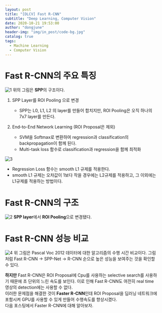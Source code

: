 ```yaml
---
layout: post
title: "[DLCV] Fast R-CNN"
subtitle: "Deep Learning, Computer Vision"
date: 2020-10-21 19:53:00
author: "dongjune"
header-img: "img/in_post/code-bg.jpg"
catalog: true
tags:
  - Machine Learning
  - Computer Vision
---
```

# Fast R-CNN의 주요 특징
![1](https://user-images.githubusercontent.com/53213397/117608361-e6304300-b198-11eb-870d-39215e8edd78.png)
위의 그림은 **SPP**의 구조이다.

1. SPP Layer를 ROI Pooling 으로 변경
    - SPP는 L0, L1, L2 의 layer를 만들어 합치지만, ROI Pooling은 오직 하나의 7x7 layer를 만든다.  

2. End-to-End Network Learning (ROI Proposal은 제외)
    - SVM을 Softmax로 변환하여 regression과 classification의 backpropagation이 함께 된다.
    - Multi-task loss 함수로 classification과 regression을 함께 최적화

![3](https://user-images.githubusercontent.com/53213397/117608385-eb8d8d80-b198-11eb-8d6a-1044ea701973.png)
- Regression Loss 함수는 smooth L1 규제를 적용한다.
- smooth L1 규제는 오차값이 1보다 작을 경우에는 L2규제를 적용하고, 그 이외에는 L1규제를 적용하는 방법이다.
# Fast R-CNN의 구조
![2](https://user-images.githubusercontent.com/53213397/117608375-e8929d00-b198-11eb-9f2c-e09912d0d29b.png)
**SPP layer**에서 **ROI Pooling**으로 변경됐다.

# Fast R-CNN 성능 비교
![4](https://user-images.githubusercontent.com/53213397/117608390-ecbeba80-b198-11eb-9109-4788024f0b57.png)
위 그림은 Pascal Voc 2012 데이터에 대한 알고리즘의 수행 시간 비교이다. 그림처럼 Fast R-CNN -> SPP-Net -> R-CNN 순으로 높은 성능을 보여주는 것을 확인할 수 있다.  

**하지만** Fast R-CNN은 ROI Proposal에 Cpu를 사용하는 selective search를 사용하기 때문에 초 단위의 느린 속도를 보인다. 이로 인해 Fast R-CNN도 여전히 real time 영상의 detection에는 사용할 수 없다.  
이러한 문제점을 해결한 것이 **Faster R-CNN**인데 ROI Proposal을 딥러닝 네트워크에 포함시켜 GPU를 사용할 수 있게 만들어 수행속도를 향상시켰다.  
다음 포스팅에서 Faster R-CNN에 대해 알아보자.